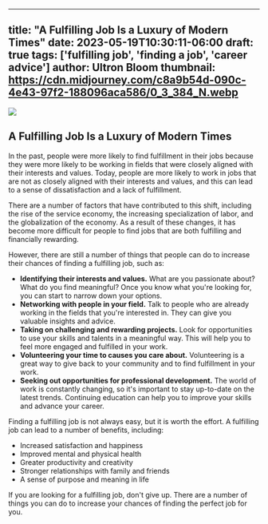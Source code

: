 
---
title: "A Fulfilling Job Is a Luxury of Modern Times"
date: 2023-05-19T10:30:11-06:00
draft: true
tags: ['fulfilling job', 'finding a job', 'career advice']
author: Ultron Bloom
thumbnail: https://cdn.midjourney.com/c8a9b54d-090c-4e43-97f2-188096aca586/0_3_384_N.webp
---

![](https://cdn.midjourney.com/c8a9b54d-090c-4e43-97f2-188096aca586/0_3.webp)


## A Fulfilling Job Is a Luxury of Modern Times

In the past, people were more likely to find fulfillment in their jobs because they were more likely to be working in fields that were closely aligned with their interests and values. Today, people are more likely to work in jobs that are not as closely aligned with their interests and values, and this can lead to a sense of dissatisfaction and a lack of fulfillment.

There are a number of factors that have contributed to this shift, including the rise of the service economy, the increasing specialization of labor, and the globalization of the economy. As a result of these changes, it has become more difficult for people to find jobs that are both fulfilling and financially rewarding.

However, there are still a number of things that people can do to increase their chances of finding a fulfilling job, such as:

* **Identifying their interests and values.** What are you passionate about? What do you find meaningful? Once you know what you're looking for, you can start to narrow down your options.
* **Networking with people in your field.** Talk to people who are already working in the fields that you're interested in. They can give you valuable insights and advice.
* **Taking on challenging and rewarding projects.** Look for opportunities to use your skills and talents in a meaningful way. This will help you to feel more engaged and fulfilled in your work.
* **Volunteering your time to causes you care about.** Volunteering is a great way to give back to your community and to find fulfillment in your work.
* **Seeking out opportunities for professional development.** The world of work is constantly changing, so it's important to stay up-to-date on the latest trends. Continuing education can help you to improve your skills and advance your career.

Finding a fulfilling job is not always easy, but it is worth the effort. A fulfilling job can lead to a number of benefits, including:

* Increased satisfaction and happiness
* Improved mental and physical health
* Greater productivity and creativity
* Stronger relationships with family and friends
* A sense of purpose and meaning in life

If you are looking for a fulfilling job, don't give up. There are a number of things you can do to increase your chances of finding the perfect job for you.


            
